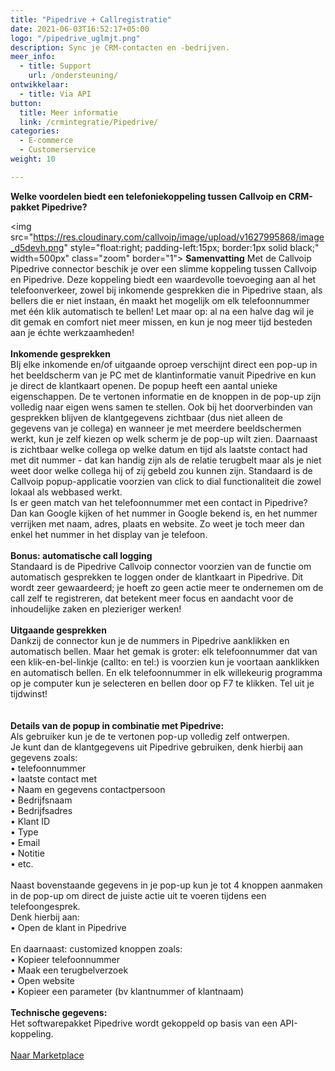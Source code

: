 ```yaml
---
title: "Pipedrive + Callregistratie"
date: 2021-06-03T16:52:17+05:00
logo: "/pipedrive_uglmjt.png"
description: Sync je CRM-contacten en -bedrijven.
meer_info:
  - title: Support
    url: /ondersteuning/
ontwikkelaar:
  - title: Via API
button:
  title: Meer informatie
  link: /crmintegratie/Pipedrive/
categories:
  - E-commerce
  - Customerservice
weight: 10

---
```


**Welke voordelen biedt een telefoniekoppeling tussen Callvoip en CRM-pakket Pipedrive?**

<img src="https://res.cloudinary.com/callvoip/image/upload/v1627995868/image_d5devh.png" style="float:right; padding-left:15px; border:1px solid black;" width=500px" class="zoom" border="1">
**Samenvatting**
Met de Callvoip Pipedrive connector beschik je over een slimme koppeling tussen Callvoip en Pipedrive. Deze koppeling biedt een waardevolle toevoeging aan al het telefoonverkeer, zowel bij inkomende gesprekken die in Pipedrive staan, als bellers die er niet instaan, én maakt het mogelijk om elk telefoonnummer met één klik automatisch te bellen! Let maar op: al na een halve dag wil je dit gemak en comfort niet meer missen, en kun je nog meer tijd besteden aan je échte werkzaamheden!<br>
<br>
**Inkomende gesprekken**<br>
BIj elke inkomende en/of uitgaande oproep verschijnt direct een pop-up in het beeldscherm van je PC met de klantinformatie vanuit Pipedrive en kun je direct de klantkaart openen. De popup heeft een aantal unieke eigenschappen. De te vertonen informatie en de knoppen in de pop-up zijn volledig naar eigen wens samen te stellen. Ook bij het doorverbinden van gesprekken blijven de klantgegevens zichtbaar (dus niet alleen de gegevens van je collega) en wanneer je met meerdere beeldschermen werkt, kun je zelf kiezen op welk scherm je de pop-up wilt zien. Daarnaast is zichtbaar welke collega op welke datum en tijd als laatste contact had met dit nummer - dat kan handig zijn als de relatie terugbelt maar als je niet weet door welke collega hij of zij gebeld zou kunnen zijn. Standaard is de Callvoip popup-applicatie voorzien van click to dial functionaliteit die zowel lokaal als webbased werkt. <br>
Is er geen match van het telefoonnummer met een contact in Pipedrive? Dan kan Google kijken of het nummer in Google bekend is, en het nummer verrijken met naam, adres, plaats en website. Zo weet je toch meer dan enkel het nummer in het display van je telefoon. <br>
<br>
**Bonus: automatische call logging**<br>
Standaard is de Pipedrive Callvoip connector voorzien van de functie om automatisch gesprekken te loggen onder de klantkaart in Pipedrive. Dit wordt zeer gewaardeerd; je hoeft zo geen actie meer te ondernemen om de call zelf te registreren, dat betekent meer focus en aandacht voor de inhoudelijke zaken en plezieriger werken!<br>
<br>
**Uitgaande gesprekken**<br>
Dankzij de connector kun je de nummers in Pipedrive aanklikken en automatisch bellen. Maar het gemak is groter: elk telefoonnummer dat van een klik-en-bel-linkje (callto: en tel:) is voorzien kun je voortaan aanklikken en automatisch bellen. En elk telefoonnummer in elk willekeurig programma op je computer kun je selecteren en bellen door op F7 te klikken. Tel uit je tijdwinst! <br>   
<br>
**Details van de popup in combinatie met Pipedrive:**<br>
Als gebruiker kun je de te vertonen pop-up volledig zelf ontwerpen. <br>
Je kunt dan de klantgegevens uit Pipedrive gebruiken, denk hierbij aan gegevens zoals: <br>
• telefoonnummer <br>
• laatste contact met <br>
• Naam en gegevens contactpersoon <br>
• Bedrijfsnaam<br>
• Bedrijfsadres<br>
• Klant ID <br>
• Type<br>
• Email <br>
• Notitie <br>
• etc. <br>
 <br>
Naast bovenstaande gegevens in je pop-up kun je tot 4 knoppen aanmaken in de pop-up om direct de juiste actie uit te voeren tijdens een telefoongesprek. <br>
Denk hierbij aan:<br>
• Open de klant in Pipedrive<br>
<br>
En daarnaast: customized knoppen zoals: <br>
• Kopieer telefoonnummer<br>
• Maak een terugbelverzoek<br>
• Open website <br>
• Kopieer een parameter (bv klantnummer of klantnaam) <br>
<br>
**Technische gegevens:**<br>
Het softwarepakket Pipedrive wordt gekoppeld op basis van een API-koppeling.<br>
<br><a href="/marketplace" class="button">Naar Marketplace</a>
